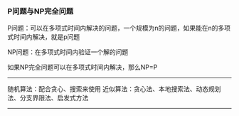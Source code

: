### P问题与NP完全问题
P问题：可以在多项式时间内解决的问题，一个规模为n的问题，如果能在n的多项式时间内解决，就是p问题

NP问题：在多项式时间内验证一个解的问题


如果NP完全问题可以在多项式时间内解决，那么NP=P

---

随机算法：配合贪心、搜索来使用
近似算法：贪心法、本地搜索法、动态规划法、分支界限法、启发式方法

---
